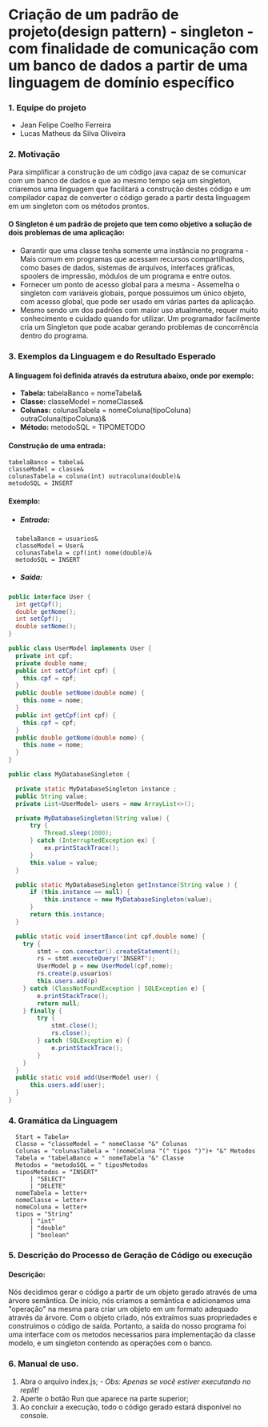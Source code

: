 # Criação de um padrão de projeto(design pattern) - singleton - com finalidade de comunicação com um banco de dados a partir de uma linguagem de domínio específico

### 1. Equipe do projeto

  - Jean Felipe Coelho Ferreira
  - Lucas Matheus da Silva Oliveira

### 2. Motivação

  Para simplificar a construção de um código java capaz de se comunicar com um banco de dados e que ao mesmo tempo seja um singleton, criaremos uma linguagem que facilitará a construção destes código e um compilador capaz de converter o código gerado a partir desta linguagem em um singleton com os métodos prontos.
  #### O Singleton é um padrão de projeto que tem como objetivo a solução de dois problemas de uma aplicação:
  - Garantir que uma classe tenha somente uma instância no programa - Mais comum em programas que acessam recursos compartilhados, como bases de dados, sistemas de arquivos, interfaces gráficas, spoolers de impressão, módulos de um programa e entre outos.
  - Fornecer um ponto de acesso global para a mesma - Assemelha o singleton com variáveis globais, porque possuimos um único objeto, com acesso global, que pode ser usado em várias partes da aplicação.
  - Mesmo sendo um dos padrões com maior uso atualmente, requer muito conhecimento e cuidado quando for utilizar. Um programador facilmente cria um Singleton que pode acabar gerando problemas de concorrência dentro do programa.

### 3. Exemplos da Linguagem e do Resultado Esperado

  #### **A linguagem foi definida através da estrutura abaixo, onde por exemplo:**

 - **Tabela:** tabelaBanco = nomeTabela&
 - **Classe:** classeModel = nomeClasse&
 - **Colunas:** colunasTabela = nomeColuna(tipoColuna) outraColuna(tipoColuna)&
 - **Método:** metodoSQL = TIPOMETODO

  #### **Construção de uma entrada:**

  ```
  tabelaBanco = tabela&
  classeModel = classe&
  colunasTabela = coluna(int) outracoluna(double)&
  metodoSQL = INSERT
  ```

  #### **Exemplo:**

  - ##### **Entrada:**

  ```String
    tabelaBanco = usuarios&
    classeModel = User&
    colunasTabela = cpf(int) nome(double)&
    metodoSQL = INSERT
  ```

  - ##### **Saída:**

  ```java
  public interface User {
    int getCpf();
    double getNome();
    int setCpf();
    double setNome();
  }

  public class UserModel implements User {
    private int cpf;
    private double nome;
    public int setCpf(int cpf) {
      this.cpf = cpf;
    }
    public double setNome(double nome) {
      this.nome = nome;
    }
    public int getCpf(int cpf) {
      this.cpf = cpf;
    }
    public double getNome(double nome) {
      this.nome = nome;
    }
  }

  public class MyDatabaseSingleton {

    private static MyDatabaseSingleton instance ;
    public String value;
    private List<UserModel> users = new ArrayList<>();

    private MyDatabaseSingleton(String value) {
        try {
            Thread.sleep(1000);
        } catch (InterruptedException ex) {
            ex.printStackTrace();
        }
        this.value = value;
    }

    public static MyDatabaseSingleton getInstance(String value ) {
        if (this.instance == null) {
            this.instance = new MyDatabaseSingleton(value);
        }
        return this.instance;
    }

    public static void insertBanco(int cpf,double nome) {
      try {
          stmt = con.conectar().createStatement();
          rs = stmt.executeQuery('INSERT');
          UserModel p = new UserModel(cpf,nome);
          rs.create(p,usuarios)
          this.users.add(p)
      } catch (ClassNotFoundException | SQLException e) {
          e.printStackTrace();
          return null;
      } finally {
          try {
              stmt.close();
              rs.close();
          } catch (SQLException e) {
              e.printStackTrace();
          }
      }
    }
    public static void add(UserModel user) {
        this.users.add(user);
    }
  }
  ```

### 4. Gramática da Linguagem

  ```
    Start = Tabela+
    Classe = "classeModel = " nomeClasse "&" Colunas 
    Colunas = "colunasTabela = "(nomeColuna "(" tipos ")")+ "&" Metodos
    Tabela = "tabelaBanco = " nomeTabela "&" Classe
    Metodos = "metodoSQL = " tiposMetodos
    tiposMetodos = "INSERT"
        | "SELECT"
        | "DELETE"
    nomeTabela = letter+
    nomeClasse = letter+
    nomeColuna = letter+
    tipos = "String"
        | "int"
        | "double"
        | "boolean" 
  ```

### 5. Descrição do Processo de Geração de Código ou execução

  #### Descrição:
  Nós decidimos gerar o código a partir de um objeto gerado através de uma árvore semântica. De início, nós criamos a semântica e adicionamos uma "operação" na mesma para criar um objeto em um formato adequado através da árvore. 
  Com o objeto criado, nós extraímos suas propriedades e construímos o código de saída.
  Portanto, a saída do nosso programa foi uma interface com os metodos necessarios para implementação da classe modelo, e um singleton contendo as operações com o banco.

### 6. Manual de uso.

  1. Abra o arquivo index.js;
    *- Obs:  Apenas se você estiver executando no replit!*
  2. Aperte o botão Run que aparece na parte superior;
  3. Ao concluir a execução, todo o código gerado estará disponível no console.